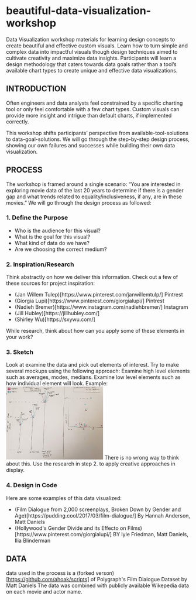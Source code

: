 # beautiful-data-visualization-workshop

Data Visualization workshop materials for learning design concepts to create beautiful and effective custom visuals.
Learn how to turn simple and complex data into impactful visuals though design techniques aimed to cultivate creativity and maximize data insights. Participants will learn a design methodology that caters towards data goals rather than a tool’s available chart types to create unique and effective data visualizations.

## INTRODUCTION

Often engineers and data analysts feel constrained by a specific charting tool or only feel comfortable with a few chart types. Custom visuals can provide more insight and intrigue than default charts, if implemented correctly.

This workshop shifts participants’ perspective from available-tool-solutions to data-goal-solutions. We will go through the step-by-step design process, showing our own failures and successes while building their own data visualization.

## PROCESS

The workshop is framed around a single scenario:
“You are interested in exploring movie data of the last 20 years to determine if there is a gender gap and what trends related to equality/inclusiveness, if any, are in these movies.”
We will go through the design process as followed:

### 1. Define the Purpose

<ul>
    <li>Who is the audience for this visual?</li>
    <li>What is the goal for this visual?</li>  
    <li>What kind of data do we have?</li>  
    <li>Are we choosing the correct medium?</li>  
</ul>

### 2. Inspiration/Research

Think abstractly on how we deliver this information.
Check out a few of these sources for project inspiration:

<ul>
    <li>(Jan Willem Tulep)[https://www.pinterest.com/janwillemtulp/] Pintrest</li>
    <li>(Giorgia Lupi)[https://www.pinterest.com/giorgialupi/] Pintrest</li>  
    <li>(Nadieh Bremer)[https://www.instagram.com/nadiehbremer/] Instagram</li>  
    <li>(Jill Hubley)[https://jillhubley.com/]</li>  
    <li>(Shirley Wu)[https://sxywu.com/]</li>  
</ul>
While research, think about how can you apply some of these elements in your work?

### 3. Sketch

Look at examine the data and pick out elements of interest. Try to make several mockups using the following approach:
Examine high level elements such as averages, modes, medians.
Examine low level elements such as how individual element will look. Example:
<img src='https://github.com/ahoak/beautiful-data-visualization-workshop/blob/master/images/workshop_sample1.jpg' alt='data sketch' height="200px" />
There is no wrong way to think about this. Use the research in step 2. to apply creative approaches in display.

### 4. Design in Code

Here are some examples of this data visualized:

<ul>
    <li>(Film Dialogue from 2,000 screenplays, Broken Down by Gender and Age)[https://pudding.cool/2017/03/film-dialogue/] By Hannah Anderson, Matt Daniels </li>
    <li>(Hollywood's Gender Divide and its Effecto on Films)[https://www.pinterest.com/giorgialupi/] BY lyle Friedman, Matt Daniels, Ilia Blinderman</li>   
</ul>

## DATA

data used in the process is a (forked verson)[https://github.com/ahoak/scripts] of Polygraph's Film Dialogue Dataset by Matt Daniels
The data was combined with publicly available Wikepedia data on each movie and actor name.
